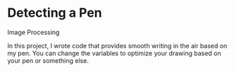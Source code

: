 # Detecting a Pen
Image Processing

In this project, I wrote code that provides smooth writing in the air based on my pen. You can change the variables to optimize your drawing based on your pen or something else.
